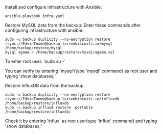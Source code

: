 Install and configure infrastructure with Ansible:

    ansible-playbook infra.yaml

Restore MySQL data from the backup:
Enter these commands after configuring infrastructure with ansible:

    sudo -u backup duplicity --no-encryption restore rsync://EdvinToome@backup.larsenbiscuits.io/mysql /home/backup/restore/mysql
    mysql agama < /home/backup/restore/mysql/agama.sql

To enter root user: 'sudo su -'

You can verify by entering 'mysql'(type 'mysql' command) as root user and typing 'show databases;'

Restore InfluxDB data from the backup:

    sudo -u backup duplicity --no-encryption restore rsync://EdvinToome@backup.larsenbiscuits.io/influxdb /home/backup/restore/influxdb
    sudo -u backup influxd restore -portable /home/backup/restore/influxdb/

Check it by entering 'influx' as root user(type 'influx' command) and typing 'show databases;'